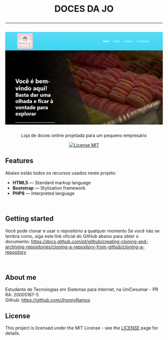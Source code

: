 

<h1 align="center">
<br>
    DOCES DA JO
<hr>


<img src="./img/readmeimg.png">

</h1>

<p align="center">Loja de doces online projetada para um pequeno empresário</p>

<p align="center">
  <a href="https://opensource.org/licenses/MIT">
    <img src="https://img.shields.io/badge/License-MIT-blue.svg" alt="License MIT">
  </a>
</p>

## Features
Abaixo estão todos os recursos usados ​​neste projeto:

- **HTML5** — Standard markup language
- **Bootstrap** — Stylization framework
- **PHP8** — Interpreted language

<br>

## Getting started

Você pode clonar e usar o repositório a qualquer momento
Se você não se lembra como, siga este link oficial do GitHub abaixo para obter o documento:
https://docs.github.com/pt/github/creating-cloning-and-archiving-repositories/cloning-a-repository-from-github/cloning-a-repository

<br>

## About me

Estudante de Tecnologias em Sistemas para Internet, na UniCesumar - PR
<br>
RA: 20005167-5
<br>
Github: https://github.com/JhonnyRamos

## License

This project is licensed under the MIT License - see the [LICENSE](https://opensource.org/licenses/MIT) page for details.

